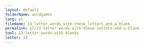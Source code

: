 ```yaml
---
layout: default
folderName: wordgames
lang: pl
fileName: 13_letter_words_with_these_letters_and_a_blank
permalink: pl/13-letter-words-with-these-letters-and-a-blank
tool: 13-letter-words-with-blanks
letter: 13
---
```

